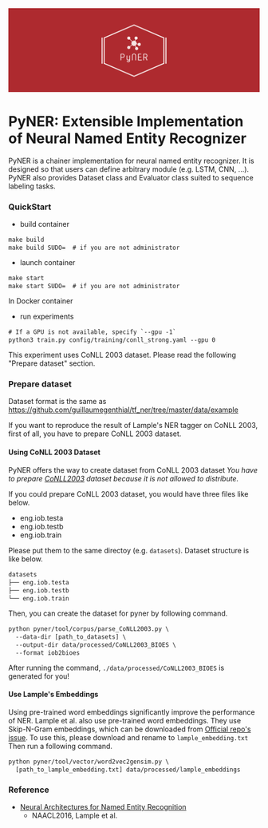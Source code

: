 <div align="center"><img src="./static/image/pyner.png" width="800"/></div>


# PyNER: Extensible Implementation of Neural Named Entity Recognizer

PyNER is a chainer implementation for neural named entity recognizer.
It is designed so that users can define arbitrary module (e.g. LSTM, CNN, ...).
PyNER also provides Dataset class and Evaluator class suited to sequence labeling tasks.


### QuickStart

- build container

```
make build
make build SUDO=  # if you are not administrator
```

- launch container

```
make start
make start SUDO=  # if you are not administrator
```

In Docker container

- run experiments

```
# If a GPU is not available, specify `--gpu -1`
python3 train.py config/training/conll_strong.yaml --gpu 0
```

This experiment uses CoNLL 2003 dataset.
Please read the following "Prepare dataset" section.


### Prepare dataset

Dataset format is the same as https://github.com/guillaumegenthial/tf_ner/tree/master/data/example

If you want to reproduce the result of Lample's NER tagger on CoNLL 2003,
first of all, you have to prepare CoNLL 2003 dataset.

#### Using CoNLL 2003 Dataset

PyNER offers the way to create dataset from CoNLL 2003 dataset
*You have to prepare [CoNLL2003] dataset because it is not allowed to distribute.*

If you could prepare CoNLL 2003 dataset, you would have three files like below.

- eng.iob.testa
- eng.iob.testb
- eng.iob.train

Please put them to the same directoy (e.g. `datasets`).
Dataset structure is like below.

```
datasets
├── eng.iob.testa
├── eng.iob.testb
└── eng.iob.train
```

Then, you can create the dataset for pyner by following command.

```
python pyner/tool/corpus/parse_CoNLL2003.py \
  --data-dir [path_to_datasets] \
  --output-dir data/processed/CoNLL2003_BIOES \
  --format iob2bioes
```

After running the command, `./data/processed/CoNLL2003_BIOES` is generated for you!


#### Use Lample's Embeddings

Using pre-trained word embeddings significantly improve the performance of NER.
Lample et al. also use pre-trained word embeddings.
They use Skip-N-Gram embeddings, which can be downloaded from [Official repo's issue].
To use this, please download and rename to `lample_embedding.txt`
Then run a following command.

```
python pyner/tool/vector/word2vec2gensim.py \
  [path_to_lample_embedding.txt] data/processed/lample_embeddings
```


### Reference
- [Neural Architectures for Named Entity Recognition]
  - NAACL2016, Lample et al.


[Neural Architectures for Named Entity Recognition]: https://arxiv.org/abs/1603.01360
[Official repo's issue]: https://github.com/glample/tagger/issues/44
[CoNLL2003]: https://www.clips.uantwerpen.be/conll2003/ner/

